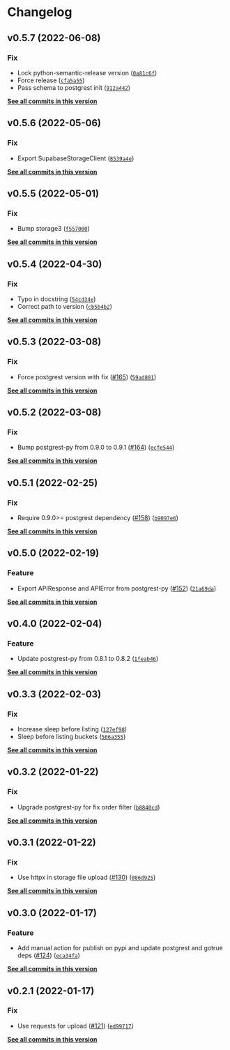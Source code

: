 # Changelog

<!--next-version-placeholder-->

## v0.5.7 (2022-06-08)
### Fix
* Lock python-semantic-release version ([`0a81c6f`](https://github.com/supabase-community/supabase-py/commit/0a81c6f84877b1c0d13a8214493f21a3afded4ba))
* Force release ([`cfa5a55`](https://github.com/supabase-community/supabase-py/commit/cfa5a5533afcc500be787e2e4fa1de78dce5aaa5))
* Pass schema to postgrest init ([`912a442`](https://github.com/supabase-community/supabase-py/commit/912a4420e9dc9c098cd49ad5cb7631ac86cb2b89))

**[See all commits in this version](https://github.com/supabase-community/supabase-py/compare/v0.5.6...v0.5.7)**

## v0.5.6 (2022-05-06)
### Fix
* Export SupabaseStorageClient ([`8539a4e`](https://github.com/supabase-community/supabase-py/commit/8539a4eeb6109712a600e92736fa5a0a3df343c8))

**[See all commits in this version](https://github.com/supabase-community/supabase-py/compare/v0.5.5...v0.5.6)**

## v0.5.5 (2022-05-01)
### Fix
* Bump storage3 ([`f557000`](https://github.com/supabase-community/supabase-py/commit/f557000ff4b0ad3304a6a058e49a0e07979cc09c))

**[See all commits in this version](https://github.com/supabase-community/supabase-py/compare/v0.5.4...v0.5.5)**

## v0.5.4 (2022-04-30)
### Fix
* Typo in docstring ([`54cd34e`](https://github.com/supabase-community/supabase-py/commit/54cd34e0b0d6af7e477fefeab38f7ccb6ce2f81a))
* Correct path to version ([`cb5b4b2`](https://github.com/supabase-community/supabase-py/commit/cb5b4b251d5504feb0d6e94e1aa058bf5fc7a646))

**[See all commits in this version](https://github.com/supabase-community/supabase-py/compare/v0.5.3...v0.5.4)**

## v0.5.3 (2022-03-08)
### Fix
* Force postgrest version with fix ([#165](https://github.com/supabase-community/supabase-py/issues/165)) ([`59ad801`](https://github.com/supabase-community/supabase-py/commit/59ad801b2e51dc3c9d4cc82069bd19501f0bd923))

**[See all commits in this version](https://github.com/supabase-community/supabase-py/compare/v0.5.2...v0.5.3)**

## v0.5.2 (2022-03-08)
### Fix
* Bump postgrest-py from 0.9.0 to 0.9.1 ([#164](https://github.com/supabase-community/supabase-py/issues/164)) ([`ecfe544`](https://github.com/supabase-community/supabase-py/commit/ecfe5448c52c23e496767c5a9965f3b0430ff408))

**[See all commits in this version](https://github.com/supabase-community/supabase-py/compare/v0.5.1...v0.5.2)**

## v0.5.1 (2022-02-25)
### Fix
* Require 0.9.0>= postgrest dependency ([#158](https://github.com/supabase-community/supabase-py/issues/158)) ([`b9097e6`](https://github.com/supabase-community/supabase-py/commit/b9097e665b411ea53cad70b9c1cc893d61fe295f))

**[See all commits in this version](https://github.com/supabase-community/supabase-py/compare/v0.5.0...v0.5.1)**

## v0.5.0 (2022-02-19)
### Feature
* Export APIResponse and APIError from postgrest-py ([#152](https://github.com/supabase-community/supabase-py/issues/152)) ([`21a69da`](https://github.com/supabase-community/supabase-py/commit/21a69da238b043f48fba6d700830c40c6bcbf8fb))

**[See all commits in this version](https://github.com/supabase-community/supabase-py/compare/v0.4.0...v0.5.0)**

## v0.4.0 (2022-02-04)
### Feature
* Update postgrest-py from 0.8.1 to 0.8.2 ([`1feab46`](https://github.com/supabase-community/supabase-py/commit/1feab46f2df64de014aa550952192366cc8055ef))

**[See all commits in this version](https://github.com/supabase-community/supabase-py/compare/v0.3.3...v0.4.0)**

## v0.3.3 (2022-02-03)
### Fix
* Increase sleep before listing ([`127ef98`](https://github.com/supabase-community/supabase-py/commit/127ef98d56eceef992b1ed9cfdc69b9701f3b92a))
* Sleep before listing buckets ([`566a355`](https://github.com/supabase-community/supabase-py/commit/566a35587983361f2bb2bc5c58f3b82b02d6ed0e))

**[See all commits in this version](https://github.com/supabase-community/supabase-py/compare/v0.3.2...v0.3.3)**

## v0.3.2 (2022-01-22)
### Fix
* Upgrade postgrest-py for fix order filter ([`b8840cd`](https://github.com/supabase-community/supabase-py/commit/b8840cdc07cd7d53767fe2c321761558aecd5bd4))

**[See all commits in this version](https://github.com/supabase-community/supabase-py/compare/v0.3.1...v0.3.2)**

## v0.3.1 (2022-01-22)
### Fix
* Use httpx in storage file upload ([#130](https://github.com/supabase-community/supabase-py/issues/130)) ([`086d925`](https://github.com/supabase-community/supabase-py/commit/086d92504f014079a125f5342c59d1d8bb7e795f))

**[See all commits in this version](https://github.com/supabase-community/supabase-py/compare/v0.3.0...v0.3.1)**

## v0.3.0 (2022-01-17)
### Feature
* Add manual action for publish on pypi and update postgrest and gotrue deps ([#124](https://github.com/supabase-community/supabase-py/issues/124)) ([`eca34fa`](https://github.com/supabase-community/supabase-py/commit/eca34fa222c8f7be7c30586f74cbe9fe9df3018f))

**[See all commits in this version](https://github.com/supabase-community/supabase-py/compare/v0.2.1...v0.3.0)**

## v0.2.1 (2022-01-17)
### Fix
* Use requests for upload ([#121](https://github.com/supabase-community/supabase-py/issues/121)) ([`ed99717`](https://github.com/supabase-community/supabase-py/commit/ed99717fdd611915b9a697db183a42795cf3e545))

**[See all commits in this version](https://github.com/supabase-community/supabase-py/compare/v0.2.0...v0.2.1)**
